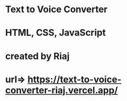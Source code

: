 # Text to Voice Converter
# HTML, CSS, JavaScript
# created by Riaj
# url=> https://text-to-voice-converter-riaj.vercel.app/
